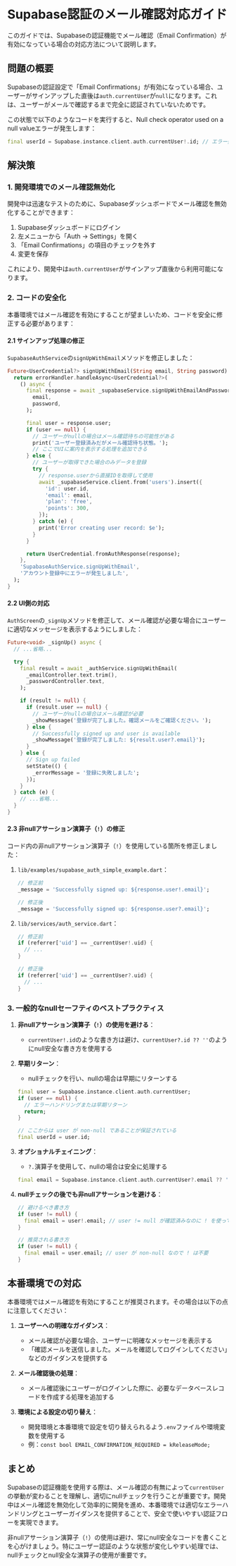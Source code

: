 # Supabase認証のメール確認対応ガイド

このガイドでは、Supabaseの認証機能でメール確認（Email Confirmation）が有効になっている場合の対応方法について説明します。

## 問題の概要

Supabaseの認証設定で「Email Confirmations」が有効になっている場合、ユーザーがサインアップした直後は`auth.currentUser`が`null`になります。これは、ユーザーがメールで確認するまで完全に認証されていないためです。

この状態で以下のようなコードを実行すると、Null check operator used on a null valueエラーが発生します：

```dart
final userId = Supabase.instance.client.auth.currentUser!.id; // エラー発生！
```

## 解決策

### 1. 開発環境でのメール確認無効化

開発中は迅速なテストのために、Supabaseダッシュボードでメール確認を無効化することができます：

1. Supabaseダッシュボードにログイン
2. 左メニューから「Auth → Settings」を開く
3. 「Email Confirmations」の項目のチェックを外す
4. 変更を保存

これにより、開発中は`auth.currentUser`がサインアップ直後から利用可能になります。

### 2. コードの安全化

本番環境ではメール確認を有効にすることが望ましいため、コードを安全に修正する必要があります：

#### 2.1 サインアップ処理の修正

`SupabaseAuthService`の`signUpWithEmail`メソッドを修正しました：

```dart
Future<UserCredential?> signUpWithEmail(String email, String password) async {
  return errorHandler.handleAsync<UserCredential?>(
    () async {
      final response = await _supabaseService.signUpWithEmailAndPassword(
        email,
        password,
      );

      final user = response.user;
      if (user == null) {
        // ユーザーがnullの場合はメール確認待ちの可能性がある
        print('ユーザー登録済みだがメール確認待ち状態。');
        // ここでUIに案内を表示する処理を追加できる
      } else {
        // ユーザーが取得できた場合のみデータを登録
        try {
          // response.userから直接IDを取得して使用
          await _supabaseService.client.from('users').insert({
            'id': user.id,
            'email': email,
            'plan': 'free',
            'points': 300,
          });
        } catch (e) {
          print('Error creating user record: $e');
        }
      }

      return UserCredential.fromAuthResponse(response);
    },
    'SupabaseAuthService.signUpWithEmail',
    'アカウント登録中にエラーが発生しました',
  );
}
```

#### 2.2 UI側の対応

`AuthScreen`の`_signUp`メソッドを修正して、メール確認が必要な場合にユーザーに適切なメッセージを表示するようにしました：

```dart
Future<void> _signUp() async {
  // ...省略...

  try {
    final result = await _authService.signUpWithEmail(
      _emailController.text.trim(),
      _passwordController.text,
    );

    if (result != null) {
      if (result.user == null) {
        // ユーザーがnullの場合はメール確認が必要
        _showMessage('登録が完了しました。確認メールをご確認ください。');
      } else {
        // Successfully signed up and user is available
        _showMessage('登録が完了しました: ${result.user?.email}');
      }
    } else {
      // Sign up failed
      setState(() {
        _errorMessage = '登録に失敗しました';
      });
    }
  } catch (e) {
    // ...省略...
  }
}
```

#### 2.3 非nullアサーション演算子（`!`）の修正

コード内の非nullアサーション演算子（`!`）を使用している箇所を修正しました：

1. `lib/examples/supabase_auth_simple_example.dart`：
   ```dart
   // 修正前
   _message = 'Successfully signed up: ${response.user!.email}';
   
   // 修正後
   _message = 'Successfully signed up: ${response.user?.email}';
   ```

2. `lib/services/auth_service.dart`：
   ```dart
   // 修正前
   if (referrer['uid'] == _currentUser!.uid) {
     // ...
   }
   
   // 修正後
   if (referrer['uid'] == _currentUser?.uid) {
     // ...
   }
   ```

### 3. 一般的なnullセーフティのベストプラクティス

1. **非nullアサーション演算子（`!`）の使用を避ける**：
   - `currentUser!.id`のような書き方は避け、`currentUser?.id ?? ''`のようにnull安全な書き方を使用する

2. **早期リターン**：
   - nullチェックを行い、nullの場合は早期にリターンする

   ```dart
   final user = Supabase.instance.client.auth.currentUser;
   if (user == null) {
     // エラーハンドリングまたは早期リターン
     return;
   }
   
   // ここからは user が non-null であることが保証されている
   final userId = user.id;
   ```

3. **オプショナルチェイニング**：
   - `?.`演算子を使用して、nullの場合は安全に処理する

   ```dart
   final email = Supabase.instance.client.auth.currentUser?.email ?? '未設定';
   ```

4. **nullチェックの後でも非nullアサーションを避ける**：
   ```dart
   // 避けるべき書き方
   if (user != null) {
     final email = user!.email; // user != null が確認済みなのに ! を使っている
   }
   
   // 推奨される書き方
   if (user != null) {
     final email = user.email; // user が non-null なので ! は不要
   }
   ```

## 本番環境での対応

本番環境ではメール確認を有効にすることが推奨されます。その場合は以下の点に注意してください：

1. **ユーザーへの明確なガイダンス**：
   - メール確認が必要な場合、ユーザーに明確なメッセージを表示する
   - 「確認メールを送信しました。メールを確認してログインしてください」などのガイダンスを提供する

2. **メール確認後の処理**：
   - メール確認後にユーザーがログインした際に、必要なデータベースレコードを作成する処理を追加する

3. **環境による設定の切り替え**：
   - 開発環境と本番環境で設定を切り替えられるよう`.env`ファイルや環境変数を使用する
   - 例：`const bool EMAIL_CONFIRMATION_REQUIRED = kReleaseMode;`

## まとめ

Supabaseの認証機能を使用する際は、メール確認の有無によって`currentUser`の挙動が変わることを理解し、適切にnullチェックを行うことが重要です。開発中はメール確認を無効化して効率的に開発を進め、本番環境では適切なエラーハンドリングとユーザーガイダンスを提供することで、安全で使いやすい認証フローを実現できます。

非nullアサーション演算子（`!`）の使用は避け、常にnull安全なコードを書くことを心がけましょう。特にユーザー認証のような状態が変化しやすい処理では、nullチェックとnull安全な演算子の使用が重要です。
